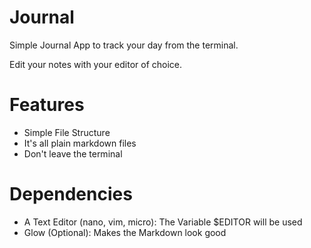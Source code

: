 # Journal

Simple Journal App to track your day from the terminal.

Edit your notes with your editor of choice.

# Features

- Simple File Structure
- It's all plain markdown files
- Don't leave the terminal

# Dependencies

- A Text Editor (nano, vim, micro): The Variable $EDITOR will be used
- Glow (Optional): Makes the Markdown look good